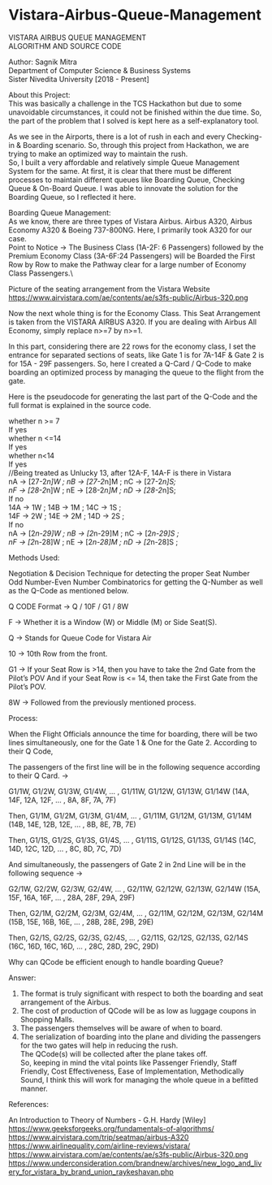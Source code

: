 # Vistara-Airbus-Queue-Management
VISTARA AIRBUS QUEUE MANAGEMENT \
ALGORITHM AND SOURCE CODE

Author: Sagnik Mitra \
Department of Computer Science & Business Systems\
Sister Nivedita University [2018 - Present]

About this Project: \
This was basically a challenge in the TCS Hackathon but due to some unavoidable circumstances, it could not be finished within the due time. So, the part of the problem that I solved is kept here as a self-explanatory tool.

As we see in the Airports, there is a lot of rush in each and every Checking-in & Boarding scenario. So, through this project from Hackathon, we are trying to make an optimized way to maintain the rush.\
So, I built a very affordable and relatively simple Queue Management System for the same. At first, it is clear that there must be different processes to maintain different queues like Boarding Queue, Checking Queue & On-Board Queue. I was able to innovate the solution for the Boarding Queue, so I reflected it here.

Boarding Queue Management:\
As we know, there are three types of Vistara Airbus. Airbus A320, Airbus Economy A320 & Boeing 737-800NG. Here, I primarily took A320 for our case. \
Point to Notice → The Business Class (1A-2F: 6 Passengers) followed by the Premium Economy Class (3A-6F:24 Passengers) will be Boarded the First Row by Row to make the Pathway clear for a large number of Economy Class Passengers.\

Picture of the seating arrangement from the Vistara Website
https://www.airvistara.com/ae/contents/ae/s3fs-public/Airbus-320.png


Now the next whole thing is for the Economy Class. This Seat Arrangement is taken from the VISTARA AIRBUS A320. If you are dealing with Airbus All Economy, simply replace n>=7 by n>=1.

In this part, considering there are 22 rows for the economy class, I set the entrance for separated sections of seats, like Gate 1 is for 7A-14F & Gate 2 is for 15A - 29F passengers. So, here I created a Q-Card / Q-Code to make boarding an optimized process by managing the queue to the flight from the gate.

Here is the pseudocode for generating the last part of the Q-Code and the full format is explained in the source code.


whether n >= 7 \
	If yes\
	    whether n <=14\
		If yes\
		  whether n<14 \
If yes  \
                                        //Being treated as Unlucky 13, after 12A-F, 14A-F is there in Vistara\
			     nA → [27-2*n]W ; nB → [27-2*n]M ; nC → [27-2*n]S;\
			     nF → [28-2*n]W ; nE → [28-2*n]M ; nD → [28-2*n]S;\
	    		If no\
			     14A → 1W ; 14B → 1M ; 14C → 1S ;\
			     14F → 2W ; 14E → 2M ; 14D → 2S ;\
		If no \
			nA → [2*n-29]W ; nB → [2*n-29]M ; nC → [2*n-29]S ;\
			nF → [2*n-28]W ; nE → [2*n-28]M ; nD → [2*n-28]S ;


Methods Used:

Negotiation & Decision Technique for detecting the proper Seat Number
Odd Number-Even Number Combinatorics for getting the Q-Number as well as the Q-Code as mentioned below.


Q CODE Format ->     Q / 10F / G1 / 8W
		     
F → Whether it is a Window (W) or Middle (M) or Side Seat(S).

Q → Stands for Queue Code for Vistara Air

10 → 10th Row from the front.

G1 → If your Seat Row is >14, then you have to take the 2nd Gate from the Pilot’s POV And if your Seat Row is <= 14, then take the First Gate from the Pilot’s POV.

8W → Followed from the previously mentioned process.

Process:	

When the Flight Officials announce the time for boarding, there will be two lines simultaneously, one for the Gate 1 & One for the Gate 2. According to their Q Code,

The passengers of the first line will be in the following sequence according to their Q Card.  -> 

G1/1W, G1/2W, G1/3W, G1/4W, … , G1/11W, G1/12W, G1/13W, G1/14W 
(14A, 14F, 12A, 12F, … , 8A, 8F, 7A, 7F)

Then, G1/1M, G1/2M, G1/3M, G1/4M, … , G1/11M, G1/12M, G1/13M, G1/14M 
(14B, 14E, 12B, 12E, … , 8B, 8E, 7B, 7E)

Then, G1/1S, G1/2S, G1/3S, G1/4S, … , G1/11S, G1/12S, G1/13S, G1/14S 
(14C, 14D, 12C, 12D, … , 8C, 8D, 7C, 7D)

And simultaneously, the passengers of Gate 2 in 2nd Line will be in the following sequence →

G2/1W, G2/2W, G2/3W, G2/4W, … , G2/11W, G2/12W, G2/13W, G2/14W 
(15A, 15F, 16A, 16F, … , 28A, 28F, 29A, 29F)

Then, G2/1M, G2/2M, G2/3M, G2/4M, … , G2/11M, G2/12M, G2/13M, G2/14M
(15B, 15E, 16B, 16E, … , 28B, 28E, 29B, 29E)

Then, G2/1S, G2/2S, G2/3S, G2/4S, … , G2/11S, G2/12S, G2/13S, G2/14S 
(16C, 16D, 16C, 16D, … , 28C, 28D, 29C, 29D)

Why can QCode be efficient enough to handle boarding Queue?

Answer: 
1. The format is truly significant with respect to both the boarding and seat arrangement of the Airbus.
2. The cost of production of QCode will be as low as luggage coupons in Shopping Malls.
3. The passengers themselves will be aware of when to board.
4. The serialization of boarding into the plane and dividing the passengers for the two gates will help in reducing the rush.</br>The QCode(s) will be collected after the plane takes off.                               
	So, keeping in mind the vital points like Passenger Friendly, Staff Friendly, Cost Effectiveness, Ease of Implementation, Methodically Sound, I think this will work for managing the whole queue in a befitted manner.

References:

An Introduction to Theory of Numbers - G.H. Hardy [Wiley]\
https://www.geeksforgeeks.org/fundamentals-of-algorithms/ \
https://www.airvistara.com/trip/seatmap/airbus-A320 \
https://www.airlinequality.com/airline-reviews/vistara/ \
https://www.airvistara.com/ae/contents/ae/s3fs-public/Airbus-320.png \
https://www.underconsideration.com/brandnew/archives/new_logo_and_livery_for_vistara_by_brand_union_raykeshavan.php 


